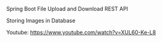 Spring Boot File Upload and Download REST API

Storing Images in Database

Youtube: https://www.youtube.com/watch?v=XUL60-Ke-L8